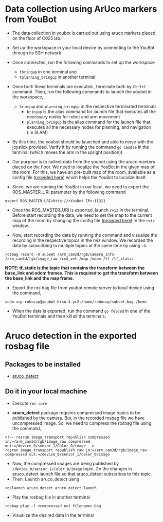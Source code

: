 # Data collection using ArUco markers from YouBot
- The data collection in youbot is carried out using aruco markers placed on the floor of C025 lab.
- Set up the workspace in your local device by connecting to the YouBot through its SSH network
- Once connected, run the following commands to set up the workspace

    - ```tbringup``` in one terminal and
    - ```tplanning_bringup``` in another terminal
- Once both these terminals are executed , terminate both by `Ctrl+C` command. Then, run the following commands to launch the youbot in the workspace, 
  - ```bringup``` and ```planning_bringup``` in the respective terminated terminals
    - `bringup` is the alias command for launch file that executes all the necessary nodes for robot and arm movement
    - `planning_bringup` is the alias command for the launch file that executes all the necessary nodes for planning, and navigation (i.e SLAM) <br>


- By this time, the youbot should be launched and able to move with the joystick provided. Verify it by running the command `go candle` in the terminal (which moves the arm in the upright position)).

- Our purpose is to collect data from the youbot using the aruco markers placed on the floor. We need to localize the YouBot in the given map of the room. For this, we have an pre-built map of the room, available as a config file ([provided here](https://github.com/brsu-youbot/mas_industrial_robotics)) which helps the YouBot to localize itself.
 
 - Since, we are running the YouBot in our local, we need to export the ROS_MASTER_URI parameter by the following command
 ```ros 
 export ROS_MASTER_URI=http://<YouBot IP>:11311
 ```


 - Once the ROS_MASTER_URI is exported, launch `rviz` in the terminal. Before start recording the data, we need to set the map to the current map of the room by changing the config file ([provided here](https://github.com/brsu-youbot/mas_industrial_robotics)) in the `rviz` window.


 - Now, start recording the data by running the command and visualize the recording in the respective topics in the rviz window. We recorded the data by subscribing to multiple topics at the same time by using `-O`.

 ```ros
 rosbag record -O subset /arm_cam3d/rgb/camera_info /arm_cam3d/rgb/image_raw /cmd_vel /map /odom /tf /tf_static
 ```

 **NOTE: tf_static is the topic that contains the transform between the base_link and odom frames. This is required to get the transform between the base_link and the map frame.**

 - Export the ros bag file from youbot remote server to local device using the command,<br>
 ```ros 
 sudo scp robocup@youbot-brsu-4-pc2:/home/robocup/subset.bag /home
 ```
 - When the data is exported, run the command `go folded` in one of the YouBot terminals and then kill all the terminals.

# Aruco detection in the exported rosbag file

## Packages to be installed
- [aruco_detect](http://wiki.ros.org/aruco_detect)

## Do it in your local machine
- Execute `ros core` 


- **aruco_detect** package requires compressed image topics to be published by the camera. But, in the recorded rosbag file we have uncompressed image. So, we need to compress the rosbag file using the command, <br>
```ros 
<!-- rosrun image_transport republish compressed in:=/arm_cam3d/rgb/image_raw compressed out:=/device_0/sensor_1/Color_0/image -->
rosrun image_transport republish raw in:=/arm_cam3d/rgb/image_raw compressed out:=/device_0/sensor_1/Color_0/image
```

- Now, the compressed images are being published by ```/device_0/sensor_1/Color_0/image``` topic. Do the changes in aruco_detect launch file so that aruco_detect subscribes to this topic.
- Then, Launch aruco_detect using
```ros
roslaunch aruco_detect aruco_detect.launch
```
- Play the rosbag file in another terminal 
```ros 
rosbag play -l <compressed_out_filename>.bag
```
- Visualize the desired data in the terminal 



